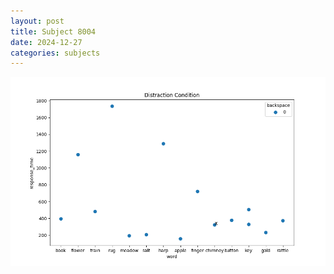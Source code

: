 ```yaml
---
layout: post
title: Subject 8004
date: 2024-12-27
categories: subjects
---
```


![](data/8004/run-31/8004_rt_acc_fuzzy_delay.png)
